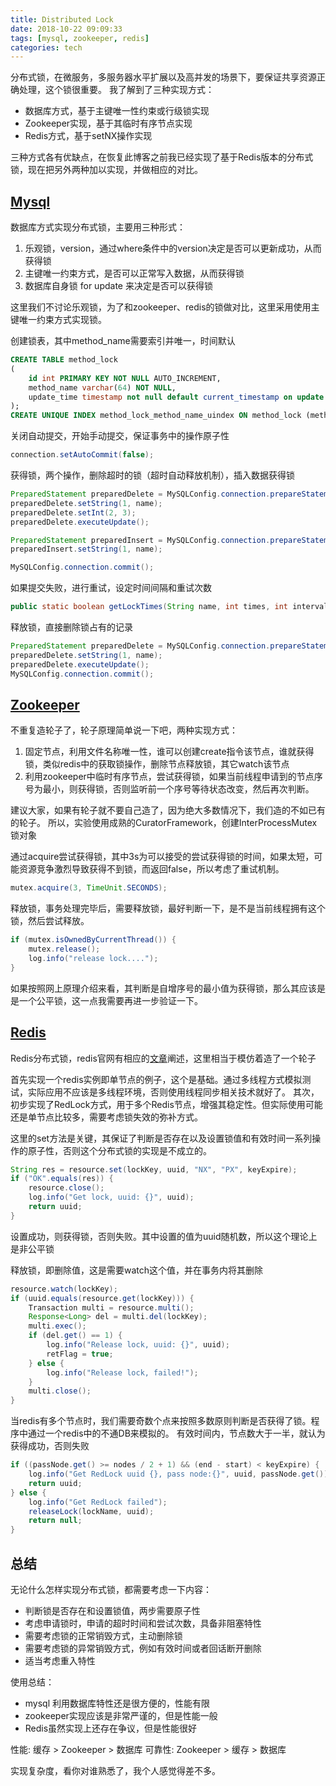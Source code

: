```yaml
---
title: Distributed Lock
date: 2018-10-22 09:09:33
tags: [mysql, zookeeper, redis]
categories: tech
---
```

分布式锁，在微服务，多服务器水平扩展以及高并发的场景下，要保证共享资源正确处理，这个锁很重要。
我了解到了三种实现方式：
- 数据库方式，基于主键唯一性约束或行级锁实现
- Zookeeper实现，基于其临时有序节点实现
- Redis方式，基于setNX操作实现

三种方式各有优缺点，在恢复此博客之前我已经实现了基于Redis版本的分布式锁，现在把另外两种加以实现，并做相应的对比。

<!-- more -->

## [Mysql](https://github.com/gino2010/javatech/tree/master/distributed_lock_db)
数据库方式实现分布式锁，主要用三种形式：
1. 乐观锁，version，通过where条件中的version决定是否可以更新成功，从而获得锁
1. 主键唯一约束方式，是否可以正常写入数据，从而获得锁
1. 数据库自身锁 for update 来决定是否可以获得锁

这里我们不讨论乐观锁，为了和zookeeper、redis的锁做对比，这里采用使用主键唯一约束方式实现锁。

创建锁表，其中method_name需要索引并唯一，时间默认
```sql
CREATE TABLE method_lock
(
    id int PRIMARY KEY NOT NULL AUTO_INCREMENT,
    method_name varchar(64) NOT NULL,
    update_time timestamp not null default current_timestamp on update current_timestamp
);
CREATE UNIQUE INDEX method_lock_method_name_uindex ON method_lock (method_name);
```
关闭自动提交，开始手动提交，保证事务中的操作原子性
```java
connection.setAutoCommit(false);
```
获得锁，两个操作，删除超时的锁（超时自动释放机制），插入数据获得锁
```java
PreparedStatement preparedDelete = MySQLConfig.connection.prepareStatement(clearSQL);
preparedDelete.setString(1, name);
preparedDelete.setInt(2, 3);
preparedDelete.executeUpdate();

PreparedStatement preparedInsert = MySQLConfig.connection.prepareStatement(insertSQL);
preparedInsert.setString(1, name);

MySQLConfig.connection.commit();
```
如果提交失败，进行重试，设定时间间隔和重试次数
```java
public static boolean getLockTimes(String name, int times, int interval)
```
释放锁，直接删除锁占有的记录
```java
PreparedStatement preparedDelete = MySQLConfig.connection.prepareStatement(deleteSQL);
preparedDelete.setString(1, name);
preparedDelete.executeUpdate();
MySQLConfig.connection.commit();
```

## [Zookeeper](https://github.com/gino2010/javatech/tree/master/distributed_lock_zk)
不重复造轮子了，轮子原理简单说一下吧，两种实现方式：
1. 固定节点，利用文件名称唯一性，谁可以创建create指令该节点，谁就获得锁，类似redis中的获取锁操作，删除节点释放锁，其它watch该节点
1. 利用zookeeper中临时有序节点，尝试获得锁，如果当前线程申请到的节点序号为最小，则获得锁，否则监听前一个序号等待状态改变，然后再次判断。

建议大家，如果有轮子就不要自己造了，因为绝大多数情况下，我们造的不如已有的轮子。
所以，实验使用成熟的CuratorFramework，创建InterProcessMutex锁对象

通过acquire尝试获得锁，其中3s为可以接受的尝试获得锁的时间，如果太短，可能资源竞争激烈导致获得不到锁，而返回false，所以考虑了重试机制。
```java
mutex.acquire(3, TimeUnit.SECONDS);
```
释放锁，事务处理完毕后，需要释放锁，最好判断一下，是不是当前线程拥有这个锁，然后尝试释放。
```java
if (mutex.isOwnedByCurrentThread()) {
    mutex.release();
    log.info("release lock....");
}
```

如果按照网上原理介绍来看，其判断是自增序号的最小值为获得锁，那么其应该是是一个公平锁，这一点我需要再进一步验证一下。

## [Redis](https://github.com/gino2010/javatech/tree/master/distributed_lock_redis)
Redis分布式锁，redis官网有相应的[文章](https://redis.io/topics/distlock)阐述，这里相当于模仿着造了一个轮子

首先实现一个redis实例即单节点的例子，这个是基础。通过多线程方式模拟测试，实际应用不应该是多线程环境，否则使用线程同步相关技术就好了。
其次，初步实现了RedLock方式，用于多个Redis节点，增强其稳定性。但实际使用可能还是单节点比较多，需要考虑锁失效的弥补方式。

这里的set方法是关键，其保证了判断是否存在以及设置锁值和有效时间一系列操作的原子性，否则这个分布式锁的实现是不成立的。
```java
String res = resource.set(lockKey, uuid, "NX", "PX", keyExpire);
if ("OK".equals(res)) {
    resource.close();
    log.info("Get lock, uuid: {}", uuid);
    return uuid;
}
```
设置成功，则获得锁，否则失败。其中设置的值为uuid随机数，所以这个理论上是非公平锁

释放锁，即删除值，这是需要watch这个值，并在事务内将其删除
```java
resource.watch(lockKey);
if (uuid.equals(resource.get(lockKey))) {
    Transaction multi = resource.multi();
    Response<Long> del = multi.del(lockKey);
    multi.exec();
    if (del.get() == 1) {
        log.info("Release lock, uuid: {}", uuid);
        retFlag = true;
    } else {
        log.info("Release lock, failed!");
    }
    multi.close();
}
```

当redis有多个节点时，我们需要奇数个点来按照多数原则判断是否获得了锁。程序中通过一个redis中的不通DB来模拟的。
有效时间内，节点数大于一半，就认为获得成功，否则失败
```java
if ((passNode.get() >= nodes / 2 + 1) && (end - start) < keyExpire) {
    log.info("Get RedLock uuid {}, pass node:{}", uuid, passNode.get());
    return uuid;
} else {
    log.info("Get RedLock failed");
    releaseLock(lockName, uuid);
    return null;
}
```

## 总结
无论什么怎样实现分布式锁，都需要考虑一下内容：

- 判断锁是否存在和设置锁值，两步需要原子性
- 考虑申请锁时，申请的超时时间和尝试次数，具备非阻塞特性
- 需要考虑锁的正常销毁方式，主动删除锁
- 需要考虑锁的异常销毁方式，例如有效时间或者回话断开删除
- 适当考虑重入特性

使用总结：
- mysql 利用数据库特性还是很方便的，性能有限
- zookeeper实现应该是非常严谨的，但是性能一般
- Redis虽然实现上还存在争议，但是性能很好

性能: 缓存 > Zookeeper > 数据库
可靠性: Zookeeper > 缓存 > 数据库

实现复杂度，看你对谁熟悉了，我个人感觉得差不多。